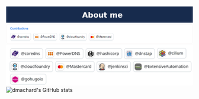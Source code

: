 ![about me](aboutme_v2.png)
![about me](notable_contributions_v3.png)
![about me](contributions.jpg)
![dmachard's GitHub stats](https://github-readme-stats.vercel.app/api/top-langs/?username=dmachard&layout=compact&show_icons=true&card_width=950&langs_count=12)

